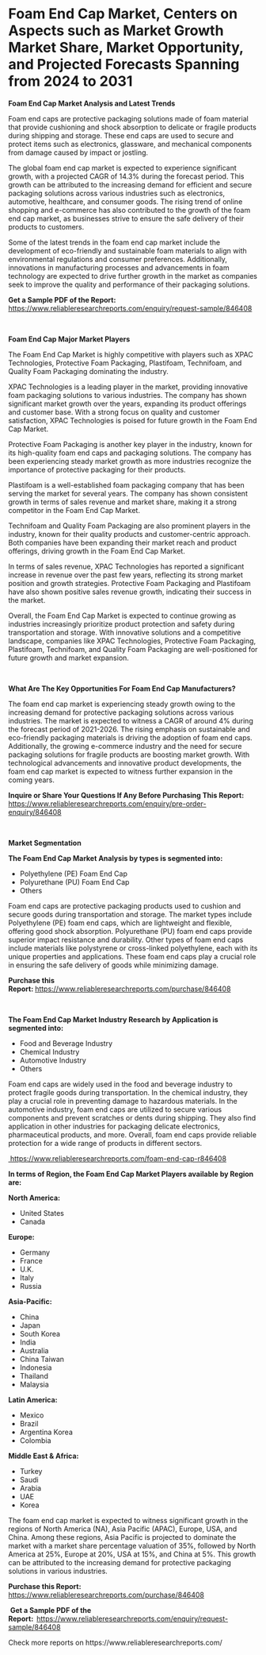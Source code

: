 <p><h1>Foam End Cap Market, Centers on Aspects such as Market Growth Market Share, Market Opportunity, and Projected Forecasts Spanning from 2024 to 2031</h1></p><p><strong>Foam End Cap Market Analysis and Latest Trends</strong></p>
<p><p>Foam end caps are protective packaging solutions made of foam material that provide cushioning and shock absorption to delicate or fragile products during shipping and storage. These end caps are used to secure and protect items such as electronics, glassware, and mechanical components from damage caused by impact or jostling.</p><p>The global foam end cap market is expected to experience significant growth, with a projected CAGR of 14.3% during the forecast period. This growth can be attributed to the increasing demand for efficient and secure packaging solutions across various industries such as electronics, automotive, healthcare, and consumer goods. The rising trend of online shopping and e-commerce has also contributed to the growth of the foam end cap market, as businesses strive to ensure the safe delivery of their products to customers.</p><p>Some of the latest trends in the foam end cap market include the development of eco-friendly and sustainable foam materials to align with environmental regulations and consumer preferences. Additionally, innovations in manufacturing processes and advancements in foam technology are expected to drive further growth in the market as companies seek to improve the quality and performance of their packaging solutions.</p></p>
<p><strong>Get a Sample PDF of the Report:&nbsp;</strong> <a href="https://www.reliableresearchreports.com/enquiry/request-sample/846408">https://www.reliableresearchreports.com/enquiry/request-sample/846408</a></p>
<p>&nbsp;</p>
<p><strong>Foam End Cap Major Market Players</strong></p>
<p><p>The Foam End Cap Market is highly competitive with players such as XPAC Technologies, Protective Foam Packaging, Plastifoam, Technifoam, and Quality Foam Packaging dominating the industry. </p><p>XPAC Technologies is a leading player in the market, providing innovative foam packaging solutions to various industries. The company has shown significant market growth over the years, expanding its product offerings and customer base. With a strong focus on quality and customer satisfaction, XPAC Technologies is poised for future growth in the Foam End Cap Market.</p><p>Protective Foam Packaging is another key player in the industry, known for its high-quality foam end caps and packaging solutions. The company has been experiencing steady market growth as more industries recognize the importance of protective packaging for their products.</p><p>Plastifoam is a well-established foam packaging company that has been serving the market for several years. The company has shown consistent growth in terms of sales revenue and market share, making it a strong competitor in the Foam End Cap Market.</p><p>Technifoam and Quality Foam Packaging are also prominent players in the industry, known for their quality products and customer-centric approach. Both companies have been expanding their market reach and product offerings, driving growth in the Foam End Cap Market.</p><p>In terms of sales revenue, XPAC Technologies has reported a significant increase in revenue over the past few years, reflecting its strong market position and growth strategies. Protective Foam Packaging and Plastifoam have also shown positive sales revenue growth, indicating their success in the market.</p><p>Overall, the Foam End Cap Market is expected to continue growing as industries increasingly prioritize product protection and safety during transportation and storage. With innovative solutions and a competitive landscape, companies like XPAC Technologies, Protective Foam Packaging, Plastifoam, Technifoam, and Quality Foam Packaging are well-positioned for future growth and market expansion.</p></p>
<p>&nbsp;</p>
<p><strong>What Are The Key Opportunities For Foam End Cap Manufacturers?</strong></p>
<p><p>The foam end cap market is experiencing steady growth owing to the increasing demand for protective packaging solutions across various industries. The market is expected to witness a CAGR of around 4% during the forecast period of 2021-2026. The rising emphasis on sustainable and eco-friendly packaging materials is driving the adoption of foam end caps. Additionally, the growing e-commerce industry and the need for secure packaging solutions for fragile products are boosting market growth. With technological advancements and innovative product developments, the foam end cap market is expected to witness further expansion in the coming years.</p></p>
<p><strong>Inquire or Share Your Questions If Any Before Purchasing This Report:</strong> <a href="https://www.reliableresearchreports.com/enquiry/pre-order-enquiry/846408">https://www.reliableresearchreports.com/enquiry/pre-order-enquiry/846408</a></p>
<p>&nbsp;</p>
<p><strong>Market Segmentation</strong></p>
<p><strong>The Foam End Cap Market Analysis by types is segmented into:</strong></p>
<p><ul><li>Polyethylene (PE) Foam End Cap</li><li>Polyurethane (PU) Foam End Cap</li><li>Others</li></ul></p>
<p><p>Foam end caps are protective packaging products used to cushion and secure goods during transportation and storage. The market types include Polyethylene (PE) foam end caps, which are lightweight and flexible, offering good shock absorption. Polyurethane (PU) foam end caps provide superior impact resistance and durability. Other types of foam end caps include materials like polystyrene or cross-linked polyethylene, each with its unique properties and applications. These foam end caps play a crucial role in ensuring the safe delivery of goods while minimizing damage.</p></p>
<p><strong>Purchase this Report:&nbsp;</strong><a href="https://www.reliableresearchreports.com/purchase/846408">https://www.reliableresearchreports.com/purchase/846408</a></p>
<p>&nbsp;</p>
<p><strong>The Foam End Cap Market Industry Research by Application is segmented into:</strong></p>
<p><ul><li>Food and Beverage Industry</li><li>Chemical Industry</li><li>Automotive Industry</li><li>Others</li></ul></p>
<p><p>Foam end caps are widely used in the food and beverage industry to protect fragile goods during transportation. In the chemical industry, they play a crucial role in preventing damage to hazardous materials. In the automotive industry, foam end caps are utilized to secure various components and prevent scratches or dents during shipping. They also find application in other industries for packaging delicate electronics, pharmaceutical products, and more. Overall, foam end caps provide reliable protection for a wide range of products in different sectors.</p></p>
<p><a href="https://www.reliableresearchreports.com/foam-end-cap-r846408">&nbsp;https://www.reliableresearchreports.com/foam-end-cap-r846408</a></p>
<p><strong>In terms of Region, the Foam End Cap Market Players available by Region are:</strong></p>
<p>
    <p> <strong> North America: </strong>
        <ul>
            <li>United States</li>
            <li>Canada</li>
        </ul>
        </p> 
    <p> <strong> Europe: </strong>
        <ul>
            <li>Germany</li>
            <li>France</li>
            <li>U.K.</li>
            <li>Italy</li>
            <li>Russia</li>
        </ul>
        </p> 
    <p> <strong> Asia-Pacific: </strong>
        <ul>
            <li>China</li>
            <li>Japan</li>
            <li>South Korea</li>
            <li>India</li>
            <li>Australia</li>
            <li>China Taiwan</li>
            <li>Indonesia</li>
            <li>Thailand</li>
            <li>Malaysia</li>
        </ul>
        </p> 
    <p> <strong> Latin America: </strong>
        <ul>
            <li>Mexico</li>
            <li>Brazil</li>
            <li>Argentina Korea</li>
            <li>Colombia</li>
        </ul>
        </p> 
    <p> <strong> Middle East & Africa: </strong>
        <ul>
            <li>Turkey</li>
            <li>Saudi</li>
            <li>Arabia</li>
            <li>UAE</li>
            <li>Korea</li>
        </ul>
    </p>
    </p>
<p><p>The foam end cap market is expected to witness significant growth in the regions of North America (NA), Asia Pacific (APAC), Europe, USA, and China. Among these regions, Asia Pacific is projected to dominate the market with a market share percentage valuation of 35%, followed by North America at 25%, Europe at 20%, USA at 15%, and China at 5%. This growth can be attributed to the increasing demand for protective packaging solutions in various industries.</p></p>
<p><strong>Purchase this Report: </strong><a href="https://www.reliableresearchreports.com/purchase/846408">https://www.reliableresearchreports.com/purchase/846408</a></p>
<p>&nbsp;<strong>Get a Sample PDF of the Report:&nbsp;&nbsp;</strong><a href="https://www.reliableresearchreports.com/enquiry/request-sample/846408">https://www.reliableresearchreports.com/enquiry/request-sample/846408</a></p>
<p><strong></strong></p>
<p>Check more reports on https://www.reliableresearchreports.com/</p>